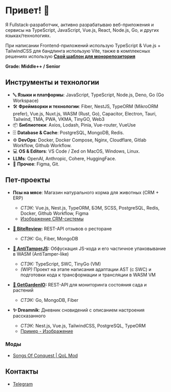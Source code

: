 # Привет! 👋

Я Fullstack-разработчик, активно разрабатываю веб-приложения и сервисы на TypeScript, JavaScript, Vue.js, React, Node.js, Go, и других языках/технологиях.

При написании Frontend-приложений использую TypeScript & Vue.js + TailwindCSS для бандлинга использую Vite, также в комплексных решениях использую **[Свой шаблон для монорепозитория](https://github.com/sh1kxrv/vue-monorepo-template)**

**Grade: Middle++ / Senior**

## Инструменты и технологии
- 🔤 **Языки и платформы**: JavaScript, TypeScript, Node.js, Deno, Go (Go Workspace)
- 🛠️ **Фреймворки и технологии**: Fiber, NestJS, TypeORM (MikroORM prefer), Vue.js, Nuxt.js, WASM (Rust, Go), Capacitor, Electron, Tauri, Tailwind, TMA, PWA, VKMA, TinyGO, Web3
- 📦 **Библиотеки**: Axios, Lodash, Pinia, Vue-router, VueUse
- 🗄️ **Database & Cache**: PostgreSQL, MongoDB, Redis.
- ⚙️ **DevOps**: Docker, Docker Compose, Nginx, Cloudflare, Gitlab Workflow, Github Workflow.
- 💻 **OS & Editors**: VS Code / Zed on MacOS, Windows, Linux.
- **LLMs**: OpenAI, Anthropic, Cohere, HuggingFace.
- 📱 **Прочее**: Figma, Git.

## Пет-проекты
- **Псы на мясе**: Магазин натурального корма для животных (CRM + ERP)
  - *СТЭК*: Vue.js, Nest.js, TypeORM, БЭМ, SCSS, PostgreSQL, Redis, Docker, Github Workflow, Figma
  - [Изображение CRM-системы](./assets/dogs/crm-1.png)
- **[🍴 BiteReview](https://github.com/sh1kxrv/bite-review-backend):** REST-API отзывов о ресторане
  - *СТЭК:* Go, Fiber, MongoDB  

- **[🍂 AntiTamperJS](https://github.com/ExcerfiaLab/antitamperjs):** Обфускация JS-кода и его частичное упаковывание в WASM (AntiTamper-like)
  - *СТЭК:* TypeScript, SWC, TinyGo (VM)  
  - *(WIP)* Проект на этапе написания адаптации AST (c SWC) и подготовки кода к трансформации и трансляции в WASM VM

- **[🌱 GetGardenIO](https://github.com/ExcerfiaLab/get-garden-io-backend):** REST-API для мониторинга состояния сада и растений
  - *СТЭК:* Go, MongoDB, Fiber

- **✨ Dreamnik**: Дневник сновидений с описанием настроения рассказанного
  - *СТЭК*: Nest.js, Vue.js, TailwindCSS, PostgreSQL, TypeORM
  - [Пример - Изображение](./assets/dreamnik/desc.png)

### Моды
- [Songs Of Conquest | QoL Mod](https://github.com/sh1kxrv/Shikaru.SOCQoL)


## Контакты
- [Telegram](https://t.me/skvrxv)
